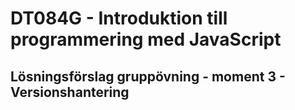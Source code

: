 # DT084G - Introduktion till programmering med JavaScript
## Lösningsförslag gruppövning - moment 3 - Versionshantering